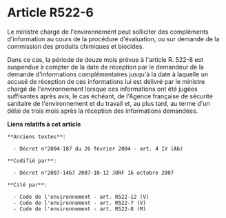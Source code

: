 # Article R522-6

Le ministre chargé de l'environnement peut solliciter des compléments d'information au cours de la procédure d'évaluation, ou
sur demande de la commission des produits chimiques et biocides.

Dans ce cas, la période de douze mois prévue à l'article R. 522-8 est suspendue à compter de la date de réception par le
demandeur de la demande d'informations complémentaires jusqu'à la date à laquelle un accusé de réception de ces informations
lui est délivré par le ministre chargé de l'environnement lorsque ces informations ont été jugées suffisantes après avis, le
cas échéant, de l'Agence française de sécurité sanitaire de l'environnement et du travail et, au plus tard, au terme d'un
délai de trois mois après la réception des informations demandées.

**Liens relatifs à cet article**

	**Anciens textes**:

	  - Décret n°2004-187 du 26 février 2004 - art. 4 IV (Ab)

	**Codifié par**:

	  - Décret n°2007-1467 2007-10-12 JORF 16 octobre 2007

	**Cité par**:

	  - Code de l'environnement - art. R522-12 (V)
	  - Code de l'environnement - art. R522-7 (V)
	  - Code de l'environnement - art. R522-8 (M)
